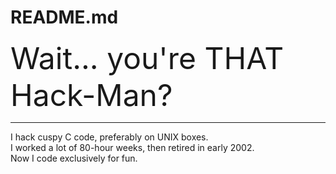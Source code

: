 # README.md
<font size=+5>Wait... you're THAT Hack-Man?</font>
<hr>
I hack cuspy C code, preferably on UNIX boxes.<br>
I worked a lot of 80-hour weeks, then retired in early 2002.<br>
Now I code exclusively for fun.<br>
